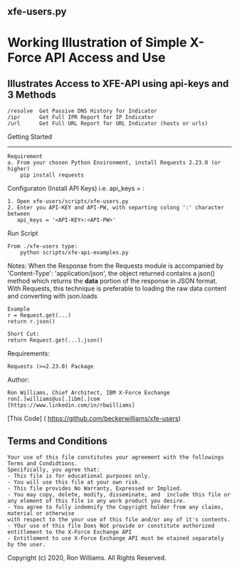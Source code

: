 xfe-users.py
------------
Working Illustration of Simple X-Force API Access and Use
=========================================================
Illustrates Access to XFE-API using api-keys and 3 Methods
----------------------------------------------------------

    /resolve  Get Passive DNS History for Indicator
    /ipr      Get Full IPR Report for IP Indicator
    /url      Get Full URL Report for URL Indicator (hosts or urls)

Getting Started
_______________

    Requirement
    a. From your chosen Python Environment, install Requests 2.23.0 (or higher)
        pip install requests

Configuraton (Install API Keys) i.e. api_keys = <api-key>:<api-pw>

    1. Open xfe-users/scripts/xfe-users.py
    2. Enter you API-KEY and API-PW, with separting colong ':' character between
       api_keys = '<API-KEY>:<API-PW>'

Run Script

    From ./xfe-users type:
        python scripts/xfe-api-examples.py
      
Notes:
When the Response from the Requests module is accompanied by 'Content-Type': 'application/json',
the object returned  contains a json() method which returns the **data** portion of the response in JSON format.
With Requests, this technique is preferable to loading the raw data content and converting with json.loads

    Example
    r = Request.get(...)
    return r.json()
    
    Short Cut:
    return Request.get(...).json()
    
Requirements:

    Requests (>=2.23.0) Package

Author:

    Ron Williams, Chief Architect, IBM X-Force Exchange
    ron[.]williams@us[.]ibm[.]com
    [https://www.linkedin.com/in/rbwilliams]
    
[This Code]
( https://github.com/beckerwilliams/xfe-users)

Terms and Conditions
--------------------
    Your use of this file constitutes your agreement with the followings Terms and Condidtions.
    Specifically, you agree that:
    - This file is for educational purposes only. 
    - You will use this file at your own risk.
    - This file provides No Warranty, Expressed or Implied.
    - You may copy, delete, modify, disseminate, and  include this file or any element of this file in any work product you desire.
    - You agree to fully indemnify the Copyright holder from any claims, material or otherwise
    with respect to the your use of this file and/or any of it's contents.
    - YOur use of this file Does Not provide or constitute authorized entitlement to the X-Force Exchange API
    - Entitlement to use X-Force Exchange API must be otained separately by the user.
    
Copyright (c) 2020, Ron Williams. All Rights Reserved.

